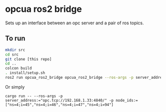 # opcua ros2 bridge

Sets up an interface between an opc server and a pair of ros topics.

## To run

``` sh
mkdir src
cd src
git clone [this repo]
cd ..
colcon build
. install/setup.sh
ros2 run opcua_ros2_bridge opcua_ros2_bridge --ros-args -p server_address:="opc.tcp://192.168.1.33:4840/" -p node_ids:=["ns=4;i=45","ns=4;i=46","ns=4;i=47","ns=4;i=94"]
```

Or simply
```
cargo run -- --ros-args -p server_address:="opc.tcp://192.168.1.33:4840/" -p node_ids:=["ns=4;i=45","ns=4;i=46","ns=4;i=47","ns=4;i=94"]
```
